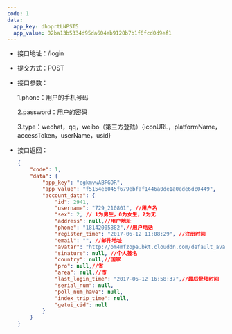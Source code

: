 ```yaml
---
code: 1
data:
  app_key: dhoprtLNPST5
  app_value: 02ba13b5334d95da604eb9120b7b1f6fcd0d9ef1
---
```


* 接口地址：/login

* 提交方式：POST

* 接口参数：

  1.phone：用户的手机号码

  2.password：用户的密码

  3.type：wechat，qq，weibo（第三方登陆）{iconURL，platformName，accessToken，userName，usid}

* 接口返回：

  ```json
  {
      "code": 1,
      "data": {
          "app_key": "egkmvwABFGOR",
          "app_value": "f5154eb045f679ebfaf1446a0de1a0ede6dc0449",
          "account_data": {
              "id": 2941,
              "username": "729_210801", //用户名
              "sex": 2, // 1为男生，0为女生，2为无
              "address": null,//用户地址
              "phone": "18142005882",//用户电话
              "register_time": "2017-06-12 11:08:29", //注册时间
              "email": "", //邮件地址
              "avatar": "http://om4mfzope.bkt.clouddn.com/default_avatar.jpg", //头像
              "sinature": null, //个人签名
              "country": null,//国家
              "pro": null,//省
              "area": null,//市
              "last_login_time": "2017-06-12 16:58:37",//最后登陆时间
              "serial_num": null,
              "poll_num_have": null,
              "index_trip_time": null,
              "getui_cid": null
          }
      }
  }
  ```



